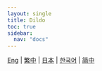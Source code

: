 ```yaml
---
layout: single
title: Dildo
toc: true
sidebar:
  nav: "docs"
---
```

[Eng](/dancexr/features/dildo) | [繁中](/tw/dancexr/features/dildo) | [日本](/jp/dancexr/features/dildo) | [한국어](/kr/dancexr/features/dildo) | [简中](/zh/dancexr/features/dildo)


